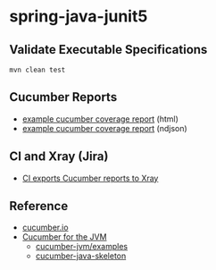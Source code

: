 # spring-java-junit5

## Validate Executable Specifications

`mvn clean test`

## Cucumber Reports
- [example cucumber coverage report](./example/cucumber/results.html) (html)
- [example cucumber coverage report](./example/cucumber/results.ndjson) (ndjson)

## CI and Xray (Jira)

- [CI exports Cucumber reports to Xray](https://docs.getxray.app/display/XRAY/Testing+using+Cucumber+in+Java)

## Reference

- [cucumber.io](https://cucumber.io/)
- [Cucumber for the JVM](https://github.com/cucumber/cucumber-jvm)
  - [cucumber-jvm/examples](https://github.com/cucumber/cucumber-jvm/tree/main/examples)
  - [cucumber-java-skeleton](https://github.com/cucumber/cucumber-java-skeleton)
